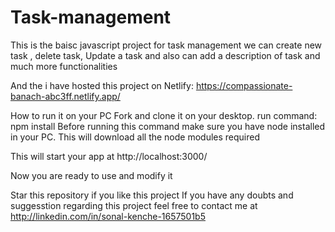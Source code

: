 # Task-management

This is the baisc javascript project for task management 
we can create new task , delete task, Update a task and also can add a description of task and much more functionalities

And the i have hosted this project on Netlify: https://compassionate-banach-abc3ff.netlify.app/

How to run it on your PC
Fork and clone it on your desktop.
run command: npm install
Before running this command make sure you have node installed in your PC. This will download all the node modules required

This will start your app at http://localhost:3000/

Now you are ready to use and modify it

Star this repository if you like this project
If you have any doubts and suggesstion regarding this project feel free to contact me at http://linkedin.com/in/sonal-kenche-1657501b5
